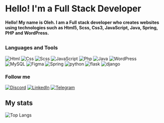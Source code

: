 # Hello! I'm a Full Stack Developer
<b>Hello! My name is Oleh. I am a Full stack developer who creates websites using technologies such as Html5, Scss, Css3, JavaScript, Java, Spring, PHP and WordPress.</b>

##


### Languages and Tools

![Html](https://img.shields.io/badge/-Html-090909?style=for-the-badge&logo=HTML5&logoColor=fc6f03)
![Css](https://img.shields.io/badge/-Css-090909?style=for-the-badge&logo=CSS3&logoColor=4287f5)
![Scss](https://img.shields.io/badge/-Scss-090909?style=for-the-badge&logo=Sass&logoColor=ff009d)
![JavaScript](https://img.shields.io/badge/-JavaScript-090909?style=for-the-badge&logo=JavaScript&logoColor=E9D54D)
![Php](https://img.shields.io/badge/-Php-090909?style=for-the-badge&logo=PHP&logoColor=0088ff)
![Java](https://img.shields.io/badge/java-090909.svg?style=for-the-badge&logo=openjdk&logoColor=%23CC342D)
![WordPress](https://img.shields.io/badge/-WordPress-090909?style=for-the-badge&logo=WordPress&logoColor=4d4f61)<br>
![MySQL](https://img.shields.io/badge/mysql-090909.svg?style=for-the-badge&logo=mysql&logoColor=white)
![Figma](https://img.shields.io/badge/figma-090909.svg?style=for-the-badge&logo=figma&logoColor=%234B275F)
![Spring](https://img.shields.io/badge/spring-090909.svg?style=for-the-badge&logo=spring&logoColor=%23008080)
![python](https://img.shields.io/badge/python-090909.svg?style=for-the-badge&logo=python&logoColor=%)
![flask](https://img.shields.io/badge/flask-090909.svg?style=for-the-badge&logo=flask&logoColor=%)
![django](https://img.shields.io/badge/django-090909.svg?style=for-the-badge&logo=django&logoColor=%)


### Follow me 

[![Discord](https://img.shields.io/badge/Discord-090909.svg?style=for-the-badge&logo=discord&logoColor=white)](https://discordapp.com/users/700598145096220782/)
[![LinkedIn](https://img.shields.io/badge/-LinkedIn-090909?style=for-the-badge&logo=linkedin&logoColor=007BB6)](https://www.linkedin.com/in/oleh-oliinyk-1b75662b6/)
[![Telegram](https://img.shields.io/badge/Telegram-090909?style=for-the-badge&logo=telegram&logoColor=white)](https://t.me/Parazko)

## My stats

![Top Langs](https://github-readme-stats.vercel.app/api/top-langs/?username=olinykfs&layout=compact&theme=vision-friendly-dark)
